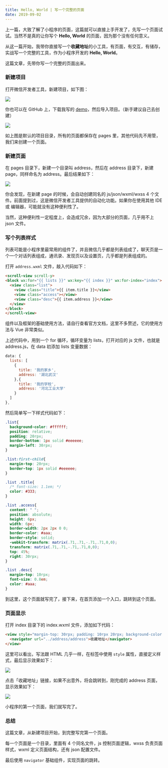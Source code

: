 ```yaml
---
title: Hello, World | 写一个完整的页面
date: 2019-09-02
---
```


上一篇，大致了解了小程序的页面，这篇就可以直接上手开发了，先写一个页面试试。当然不是真的让你写个 **Hello, World** 的页面，因为那个没有任何意义。

从这一篇开始，我带你直接写一个**收藏地址**的小工具，有页面，有交互，有储存，实战写一个完整的工具，作为小程序开发的 **Hello, World**。

这篇文章，先带你写一个完整的页面出来。

### 新建项目
打开微信开发者工具，新建项目，如下图：

![](./_image/2019-09-02-15-18-34.png)

你也可以在 GitHub 上，下载我写的 [demo](https://github.com/pengloo53/miniprogram-demos)，然后导入项目。（新手建议自己去创建）

![](./_image/2019-09-02-15-22-43.png)

如上图是默认的项目目录，所有的页面都保存在 pages 里，其他代码先不用管，我们来创建一个页面。

### 新建页面
在 pages 目录下，新建一个目录叫 address，然后在 address 目录下，新建 page，同样命名为 address。最后结果如下：

![](./_image/2019-09-02-15-25-49.png)

你会发现，在新建 page 的时候，会自动创建同名的 js/json/wxml/wxss 4 个文件。前面提到过，这是微信开发者工具提供的自动化功能。如果你在使用其他 IDE 或 编辑器，可能就没有这种便利性了。

当然，这种便利性一定程度上，会造成冗余，因为大部分的页面，几乎用不上 json 文件。

### 写个列表样式
列表可能是小程序里最常用的组件了，并且微信几乎都是列表组成了，聊天页是一个一个对话列表组成，通讯录、发现页以及设置页，几乎都是列表组成的。

打开 `address.wxml` 文件，敲入代码如下：

```html
<scroll-view scroll-y>
<block wx:for="{{ lists }}" wx:key="{{ index }}" wx:for-index="index">
  <view class="list">
    <view class="title">{{ item.title }}</view>
    <view class="access"></view>
    <view class="desc">{{ item.address }}</view>
  </view>
</block>
</scroll-view>
```

组件以及框架的基础使用方法，请自行查看官方文档，这里不多赘述，它的使用方法与 Vue 非常类似。

上述代码中，用到一个 for 循环，循环变量为 lists，打开对应的 js 文件，也就是 address.js，在 data 初添加 lists 变量数据：

```js
data: {
  lists: [
    {
      title: '我的家乡',
      address: '湖北武汉'
    },{
      title: '我的学校',
      address: '河北工业大学'
    }
  ]
},
```

然后简单写一下样式代码如下：

```css
.list{
  background-color: #ffffff;
  position: relative;
  padding: 20rpx;
  border-bottom: 1px solid #eeeeee;
  margin-left: 30rpx;
}

.list:first-child{
  margin-top: 20rpx;
  border-top: 1px solid #eeeeee;
}

.list .title{
  /* font-size: 1.1em; */
  color: #333;
}

.list .access{
  content: " ";
  position: absolute;
  height: 6px;
  width: 6px;
  border-width: 2px 2px 0 0;
  border-color: #aaa;
  border-style: solid;
  -webkit-transform: matrix(.71,.71,-.71,.71,0,0);
  transform: matrix(.71,.71,-.71,.71,0,0);
  top: 45%;
  right: 30rpx;
}

.list .desc{
  margin-top: 10rpx;
  font-size: 0.8em;
  color: #aaa;
}
```

到这里，这个页面就写完了，接下来，在首页添加一个入口，跳转到这个页面。

### 页面显示
打开 index 目录下的 index.wxml 文件，添加如下代码：

```html
<view style="margin-top: 30rpx; padding: 10rpx 20rpx; background-color:#eeeeee">
  <navigator url="../address/address">收藏地址</navigator>
</view>
```

这里可以看出，写法跟 HTML 几乎一样，在标签中使用 `style` 属性，直接定义样式，最后显示效果如下：

![](./_image/2019-09-02-21-02-28.png)

点击「收藏地址」链接，如果不出意外，将会跳转到，刚完成的 address 页面，显示效果如下：

![](./_image/2019-09-02-21-05-09.png)

小程序的第一个页面，我们就写完了。

### 总结
这篇文章，从新建项目开始，到完整写完第一个页面。

每一个页面是一个目录，里面有 4 个同名文件，js 控制页面逻辑，wxss 负责页面样式，wxml 定义页面结构，还有 json 配置文件。

最后使用 `navigator` 基础组件，实现页面的跳转。